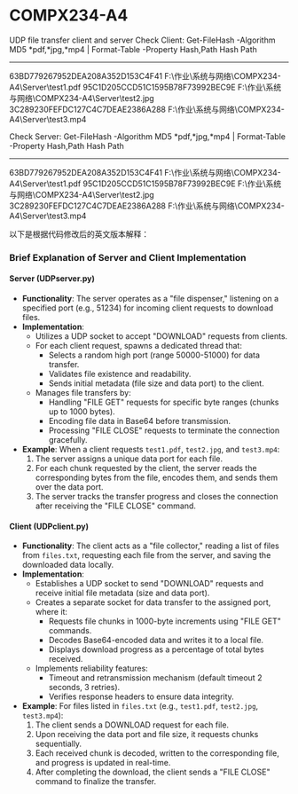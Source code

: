 # COMPX234-A4
UDP file transfer client and server
Check Client:
Get-FileHash -Algorithm MD5 *pdf,*jpg,*mp4 | Format-Table -Property Hash,Path
Hash                             Path
----                             ----
63BD779267952DEA208A352D153C4F41 F:\作业\系统与网络\COMPX234-A4\Server\test1.pdf
95C1D205CCD51C1595B78F73992BEC9E F:\作业\系统与网络\COMPX234-A4\Server\test2.jpg
3C289230FEFDC127C4C7DEAE2386A288 F:\作业\系统与网络\COMPX234-A4\Server\test3.mp4

Check Server:
Get-FileHash -Algorithm MD5 *pdf,*jpg,*mp4 | Format-Table -Property Hash,Path
Hash                             Path
----                             ----
63BD779267952DEA208A352D153C4F41 F:\作业\系统与网络\COMPX234-A4\Server\test1.pdf
95C1D205CCD51C1595B78F73992BEC9E F:\作业\系统与网络\COMPX234-A4\Server\test2.jpg
3C289230FEFDC127C4C7DEAE2386A288 F:\作业\系统与网络\COMPX234-A4\Server\test3.mp4

以下是根据代码修改后的英文版本解释：

### Brief Explanation of Server and Client Implementation

#### Server (UDPserver.py)
- **Functionality**:
  The server operates as a "file dispenser," listening on a specified port (e.g., 51234) for incoming client requests to download files.
- **Implementation**:
  - Utilizes a UDP socket to accept "DOWNLOAD" requests from clients.
  - For each client request, spawns a dedicated thread that:
    - Selects a random high port (range 50000-51000) for data transfer.
    - Validates file existence and readability.
    - Sends initial metadata (file size and data port) to the client.
  - Manages file transfers by:
    - Handling "FILE GET" requests for specific byte ranges (chunks up to 1000 bytes).
    - Encoding file data in Base64 before transmission.
    - Processing "FILE CLOSE" requests to terminate the connection gracefully.
- **Example**:
  When a client requests `test1.pdf`, `test2.jpg`, and `test3.mp4`:
  1. The server assigns a unique data port for each file.
  2. For each chunk requested by the client, the server reads the corresponding bytes from the file, encodes them, and sends them over the data port.
  3. The server tracks the transfer progress and closes the connection after receiving the "FILE CLOSE" command.

#### Client (UDPclient.py)
- **Functionality**:
  The client acts as a "file collector," reading a list of files from `files.txt`, requesting each file from the server, and saving the downloaded data locally.
- **Implementation**:
  - Establishes a UDP socket to send "DOWNLOAD" requests and receive initial file metadata (size and data port).
  - Creates a separate socket for data transfer to the assigned port, where it:
    - Requests file chunks in 1000-byte increments using "FILE GET" commands.
    - Decodes Base64-encoded data and writes it to a local file.
    - Displays download progress as a percentage of total bytes received.
  - Implements reliability features:
    - Timeout and retransmission mechanism (default timeout 2 seconds, 3 retries).
    - Verifies response headers to ensure data integrity.
- **Example**:
  For files listed in `files.txt` (e.g., `test1.pdf`, `test2.jpg`, `test3.mp4`):
  1. The client sends a DOWNLOAD request for each file.
  2. Upon receiving the data port and file size, it requests chunks sequentially.
  3. Each received chunk is decoded, written to the corresponding file, and progress is updated in real-time.
  4. After completing the download, the client sends a "FILE CLOSE" command to finalize the transfer.

